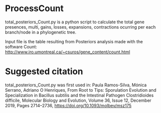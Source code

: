 # ProcessCount

total_posteriors_Count.py is a python script to calculate the total gene presences, multi, gains, losses, expansions, contractions ocurring per each branch/node in a phylogenetic tree. 

Input file is the table resulting from Posteriors analysis made with the software Count:
http://www.iro.umontreal.ca/~csuros/gene_content/count.html

# Suggested citation

total_posteriors_Count.py was first used in: Paula Ramos-Silva, Mónica Serrano, Adriano O Henriques, From Root to Tips: Sporulation Evolution and Specialization in Bacillus subtilis and the Intestinal Pathogen Clostridioides difficile, Molecular Biology and Evolution, Volume 36, Issue 12, December 2019, Pages 2714–2736, https://doi.org/10.1093/molbev/msz175
